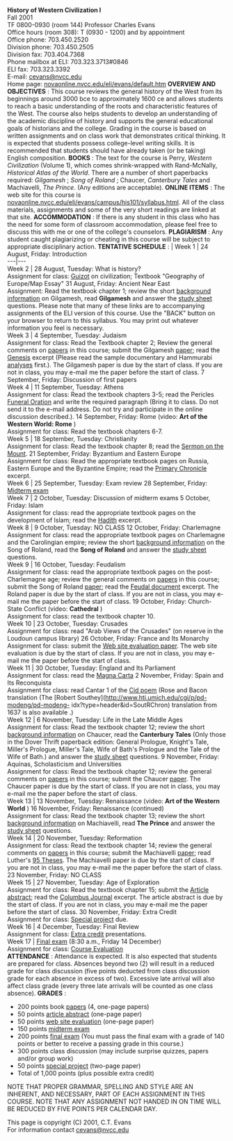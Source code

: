 **History of Western Civilization I**  
Fall 2001  
TF 0800-0930 (room 144)     Professor Charles Evans  
Office hours (room 308):  T (0930 - 1200) and by appointment  
Office phone:  703.450.2520  
Division phone:  703.450.2505  
Division fax:  703.404.7368  
Phone mailbox at ELI:  703.323.3713#0846  
ELI fax:  703.323.3392  
E-mail:  [cevans@nvcc.edu](mailto:cevans@nvcc.edu)  
Home page:
[novaonline.nvcc.edu/eli/evans/default.htm](http://novaonline.nvcc.edu/eli/evans/default.htm)
**OVERVIEW AND OBJECTIVES** : This course reviews the general history of the
West from its beginnings around 3000 bce to approximately 1600 ce and allows
students to reach a basic understanding of the roots and characteristic
features of the West. The course also helps students to develop an
understanding of the academic discipline of history and supports the general
educational goals of historians and the college. Grading in the course is
based on written assignments and on class work that demonstrates critical
thinking. It is expected that students possess college-level writing skills.
It is recommended that students should have already taken (or be taking)
English composition.   **BOOKS** : The text for the course is Perry, _Western
Civilization_ (Volume 1), which comes shrink-wrapped with Rand-McNally,
_Historical Atlas of the World_. There are a number of short paperbacks
required: _Gilgamesh_ ; _Song of Roland_ ; Chaucer, _Canterbury Tales_ and
Machiavelli, _The Prince_. (Any editions are acceptable).   **ONLINE ITEMS** :
The web site for this course is [
novaonline.nvcc.edu/eli/evans/campus/his101/syllabus.html](http://novaonline.nvcc.edu/eli/evans/campus/His101/syllabus.html).
All of the class materials, assignments and some of the very short readings
are linked at that site.   **ACCOMMODATION** : If there is any student in this
class who has the need for some form of classroom accommodation, please feel
free to discuss this with me or one of the college's counselors.
**PLAGIARISM** : Any student caught plagiarizing or cheating in this course
will be subject to appropriate disciplinary action.   **TENTATIVE SCHEDULE** :
| Week 1 | 24 August, Friday: Introduction  
---|---  
Week 2 | 28 August, Tuesday: What is history?  
Assignment for class: [Guizot](documents/guizot.htm) on civilization; Textbook
"Geography of Europe/Map Essay"   31 August, Friday: Ancient Near East  
Assignment: Read the textbook chapter 1; review the short [background
information](http://novaonline.nvcc.edu/eli/evans/his101/aids/Background.html#Gilgamesh)
on Gilgamesh, read **Gilgamesh** and answer the [study
sheet](http://novaonline.nvcc.edu/eli/evans/his101/aids/Questions.html#Gilgamesh)
questions.  Please note that many of these links are to accompanying
assignments of the ELI version of this course.  Use the "BACK" button on your
browser to return to this syllabus.  You may print out whatever information
you feel is necessary.  
Week 3 | 4 September, Tuesday: Judaism  
Assignment for class: Read the Textbook chapter 2; Review the general comments
on [papers](Assignments.html#Paper) in this course; submit the Gilgamesh
[paper](http://novaonline.nvcc.edu/eli/evans/his101/details/WEEK2.HTMl#Directions);
read the
[Genesis](http://novaonline.nvcc.edu/eli/evans/his101/documents/Genesis.html)
excerpt (Please read the sample documentary and Hammurabi
[analyses](http://novaonline.nvcc.edu/eli/evans/resources/document.html)
first.).  The Gilgamesh paper is due by the start of class.  If you are not in
class, you may e-mail me the paper before the start of class.   7 September,
Friday: Discussion of first papers  
Week 4 | 11 September, Tuesday: Athens  
Assignment for class: Read the textbook chapters 3-5; read the Pericles
[Funeral
Oration](http://novaonline.nvcc.edu/eli/evans/his101/details/WEEK4.HTMl#Directions)
and write the required paragraph (Bring it to class.  Do not send it to the
e-mail address.  Do not try and participate in the online discussion
described.).   14 September, Friday: Rome (video: **Art of the Western World:
Rome** )  
Assignment for class: Read the textbook chapters 6-7.  
Week 5 | 18 September, Tuesday: Christianity  
Assignment for class: Read the textbook chapter 8; read the [Sermon on the
Mount](http://novaonline.nvcc.edu/eli/evans/his101/documents/Gospel.html).
21 September, Friday: Byzantium and Eastern Europe  
Assignment for class: Read the appropriate textbook pages on Russia, Eastern
Europe and the Byzantine Empire; read the [Primary
Chronicle](http://novaonline.nvcc.edu/eli/evans/his101/documents/Chronicle.html)
excerpt.  
Week 6 | 25 September, Tuesday: Exam review   28 September, Friday: [Midterm
exam](assignments.html#Midterm)  
Week 7 | 2 October, Tuesday: Discussion of midterm exams   5 October, Friday:
Islam  
Assignment for class: read the appropriate textbook pages on the development
of Islam; read the
[Hadith](http://novaonline.nvcc.edu/eli/evans/his101/documents/Hadith.html)
excerpt.  
Week 8 | 9 October, Tuesday: NO CLASS   12 October, Friday: Charlemagne  
Assignment for class: read the appropriate textbook pages on Charlemagne and
the Carolingian empire; review the short [background
information](http://novaonline.nvcc.edu/eli/evans/his101/aids/Background.html#Roland)
on the Song of Roland, read the **Song of Roland** and answer the [study
sheet](http://novaonline.nvcc.edu/eli/evans/his101/aids/Questions.html#Roland)
questions.  
Week 9 | 16 October, Tuesday: Feudalism  
Assignment for class: read the appropriate textbook pages on the post-
Charlemagne age; review the general comments on
[papers](Assignments.html#Paper) in this course; submit the Song of Roland
[paper](http://novaonline.nvcc.edu/eli/evans/his101/details/WEEK9.HTMl#Directions);
read the [Feudal
document](http://novaonline.nvcc.edu/eli/evans/his101/documents/Feudalism.html)
excerpt.  The Roland paper is due by the start of class.  If you are not in
class, you may e-mail me the paper before the start of class.   19 October,
Friday: Church-State Conflict (video: **Cathedral** )  
Assignment for class: read the textbook chapter 10.  
Week 10 | 23 October, Tuesday: Crusades  
Assignment for class: read "Arab Views of the Crusades" (on reserve in the
Loudoun campus library)   26 October, Friday: France and Its Monarchy  
Assignment for class: submit the [Web site evaluation
paper](Assignments.html#Evaluation).  The web site evaluation is due by the
start of class.  If you are not in class, you may e-mail me the paper before
the start of class.  
Week 11 | 30 October, Tuesday: England and Its Parliament  
Assignment for class: read the [Magna
Carta](http://novaonline.nvcc.edu/eli/evans/his101/documents/Magnacarta.html)
2 November, Friday: Spain and Its Reconquista  
Assignment for class: read Cantar 1 of the [Cid
poem](http://sunsite.berkeley.edu/OMACL/Cid/) (Rose and Bacon translation (The
[Robert Southey](http://www.hti.umich.edu/cgi/p/pd-modeng/pd-modeng-
idx?type=header&id=SoutRChron) translation from 1637 is also available .)  
Week 12 | 6 November, Tuesday: Life in the Late Middle Ages  
Assignment for class: Read the textbook chapter 12; review the short
[background
information](http://novaonline.nvcc.edu/eli/evans/his101/aids/Background.html#Chaucer)
on Chaucer, read the **Canterbury Tales** (Only those in the Dover Thrift
paperback edition: General Prologue, Knight's Tale, Miller's Prologue,
Miller's Tale, Wife of Bath's Prologue and the Tale of the Wife of Bath.) and
answer the [study
sheet](http://novaonline.nvcc.edu/eli/evans/his101/aids/Questions.html#Chaucer)
questions.   9 November, Friday: Aquinas, Scholasticism and Universities  
Assignment for class: Read the textbook chapter 12; review the general
comments on [papers](Assignments.html#Paper) in this course; submit the
Chaucer
[paper](http://novaonline.nvcc.edu/eli/evans/his101/details/WEEK12.HTMl#Directions).
The Chaucer paper is due by the start of class.  If you are not in class, you
may e-mail me the paper before the start of class.  
Week 13 | 13 November, Tuesday: Renaissance (video: **Art of the Western
World** )   16 November, Friday: Renaissance (continued)  
Assignment for class: Read the textbook chapter 13; review the short
[background
information](http://novaonline.nvcc.edu/eli/evans/his101/aids/Background.html#Machiavelli)
on Machiavelli, read **The Prince** and answer the [study
sheet](http://novaonline.nvcc.edu/eli/evans/his101/aids/Questions.html#Machiavelli)
questions.  
Week 14 | 20 November, Tuesday: Reformation  
Assignment for class: Read the textbook chapter 14; review the general
comments on [papers](Assignments.html#Paper) in this course; submit the
Machiavelli
[paper](http://novaonline.nvcc.edu/eli/evans/his101/details/WEEK13.HTMl#Directions);
read Luther's [95 Theses](../../his101/documents/luther.html).  The
Machiavelli paper is due by the start of class.  If you are not in class, you
may e-mail me the paper before the start of class.   23 November, Friday: NO
CLASS  
Week 15 | 27 November, Tuesday: Age of Exploration  
Assignment for class: Read the textbook chapter 15; submit the [Article
abstract](Assignments.html#Abstract); read the [Columbus
Journal](http://novaonline.nvcc.edu/eli/evans/his101/documents/Columbus.html)
excerpt.  The article abstract is due by the start of class.  If you are not
in class, you may e-mail me the paper before the start of class.   30
November, Friday: Extra Credit  
Assignment for class: [Special project](Assignments.html#Project) due.  
Week 16 | 4 December, Tuesday: Final Review  
Assignment for class: [Extra credit](Assignments.html#Extra) presentations.  
Week 17 | [Final exam](Assignments.html#Final) (8:30 a.m., Friday 14 December)  
Assignment for class: [Course Evaluation](Evaluation.html)  
  **ATTENDANCE** : Attendance is expected. It is also expected that students
are prepared for class. Absences beyond two (2) will result in a reduced grade
for class discussion (five points deducted from class discussion grade for
each absence in excess of two). Excessive late arrival will also affect class
grade (every three late arrivals will be counted as one class absence).
**GRADES** :

  * 200 points book [papers](Assignments.html#Paper) (4, one-page papers)
  * 50 points [article abstract](Assignments.html#Abstract) (one-page paper)
  * 50 points [web site evaluation](Assignments.html#Evaluation) (one-page paper)
  * 150 points [midterm exam](Assignments.html#Midterm)
  * 200 points [final exam](Assignments.html#Final) (You must pass the final exam with a grade of 140 points or better to receive a passing grade in this course.)
  * 300 points class discussion (may include surprise quizzes, papers and/or group work)
  * 50 points [special project](Assignments.html#Project) (two-page paper)
  * Total of 1,000 points (plus possible extra credit)

  NOTE THAT PROPER GRAMMAR, SPELLING AND STYLE ARE AN INHERENT, AND NECESSARY,
PART OF EACH ASSIGNMENT IN THIS COURSE.   NOTE THAT ANY ASSIGNMENT NOT HANDED
IN ON TIME WILL BE REDUCED BY FIVE POINTS PER CALENDAR DAY.  
  

This page is copyright (C) 2001, C.T. Evans  
For information contact [cevans@nvcc.edu](mailto:cevans@nvcc.edu)  

